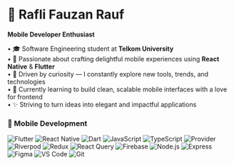 # 🧠 Rafli Fauzan Rauf
**Mobile Developer Enthusiast**


• 🎓 Software Engineering student at **Telkom University**  
• 📱 Passionate about crafting delightful mobile experiences using **React Native** & **Flutter**  
• 🚀 Driven by curiosity — I constantly explore new tools, trends, and technologies  
• 🌱 Currently learning to build clean, scalable mobile interfaces with a love for frontend  
• ✨ Striving to turn ideas into elegant and impactful applications  

### 📱 Mobile Development

<!-- Frameworks -->
![Flutter](https://img.shields.io/badge/-Flutter-02569B?style=flat-square&logo=flutter)
![React Native](https://img.shields.io/badge/-React%20Native-20232A?style=flat-square&logo=react)
![Dart](https://img.shields.io/badge/-Dart-0175C2?style=flat-square&logo=dart)
![JavaScript](https://img.shields.io/badge/-JavaScript-F7DF1E?style=flat-square&logo=javascript)
![TypeScript](https://img.shields.io/badge/-TypeScript-3178C6?style=flat-square&logo=typescript)
![Provider](https://img.shields.io/badge/-Provider-0C7CD5?style=flat-square&logo=flutter)
![Riverpod](https://img.shields.io/badge/-Riverpod-78C7FF?style=flat-square&logo=flutter)
![Redux](https://img.shields.io/badge/-Redux-764ABC?style=flat-square&logo=redux)
![React Query](https://img.shields.io/badge/-React_Query-FF4154?style=flat-square&logo=react-query)
![Firebase](https://img.shields.io/badge/-Firebase-FFCA28?style=flat-square&logo=firebase)
![Node.js](https://img.shields.io/badge/-Node.js-339933?style=flat-square&logo=node.js)
![Express](https://img.shields.io/badge/-Express.js-000000?style=flat-square&logo=express)
![Figma](https://img.shields.io/badge/-Figma-F24E1E?style=flat-square&logo=figma)
![VS Code](https://img.shields.io/badge/-VS_Code-007ACC?style=flat-square&logo=visual-studio-code)
![Git](https://img.shields.io/badge/-Git-F05032?style=flat-square&logo=git)




